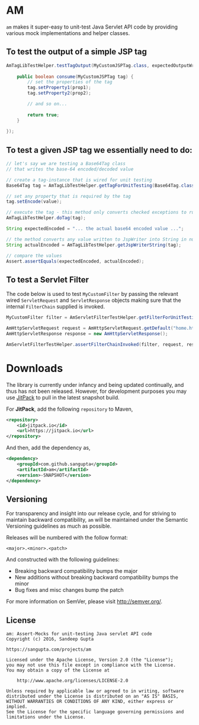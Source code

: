 # AM

`am` makes it super-easy to unit-test Java Servlet API code by providing various mock
implementations and helper classes.

## To test the output of a simple JSP tag

```java
AmTagLibTestHelper.testTagOutput(MyCustomJSPTag.class, expectedOutputWrittenToJspWriter, new GenericConsumer<MyCustomJSPTag>() {
	
	public boolean consume(MyCustomJSPTag tag) {
		// set the properties of the tag
		tag.setProperty1(prop1);
		tag.setProperty2(prop2);

		// and so on...
		
		return true;
	}
	
});
```

## To test a given JSP tag we essentially need to do:

```java
// let's say we are testing a Base64Tag class
// that writes the base-64 encoded/decoded value

// create a tag-instance that is wired for unit testing
Base64Tag tag = AmTagLibTestHelper.getTagForUnitTesting(Base64Tag.class);

// set any property that is required by the tag
tag.setEncode(value);

// execute the tag - this method only converts checked exceptions to runtime ones
AmTagLibTestHelper.doTag(tag);

String expectedEncoded = "... the actual base64 encoded value ...";

// the method converts any value written to JspWriter into String in null-safe fashion
String actualEncoded = AmTagLibTestHelper.getJspWriterString(tag);

// compare the values
Assert.assertEquals(expectedEncoded, actualEncoded);
```

## To test a Servlet Filter

The code below is used to test `MyCustomFilter` by passing the relevant wired `ServletRequest`
and `ServletResponse` objects making sure that the internal `FilterChain` supplied is invoked.

```java
MyCustomFilter filter = AmServletFilterTestHelper.getFilterForUnitTesting(MyCustomFilter.class);

AmHttpServletRequest request = AmHttpServletRequest.getDefault("home.html");
AmHttpServletResponse response = new AmHttpServletResponse();

AmServletFilterTestHelper.assertFilterChainInvoked(filter, request, response);
```

# Downloads

The library is currently under infancy and being updated continually, and thus has not
been released. However, for development purposes you may use [JitPack](https://jitpack.io)
to pull in the latest snapshot build.

For **JitPack**, add the following `repository` to Maven,

```xml
<repository>
	<id>jitpack.io</id>
	<url>https://jitpack.io</url>
</repository>
```

And then, add the dependency as,

```xml
<dependency>
    <groupId>com.github.sangupta</groupId>
    <artifactId>am</artifactId>
    <version>-SNAPSHOT</version>
</dependency>
```

## Versioning

For transparency and insight into our release cycle, and for striving to maintain backward compatibility, 
`am` will be maintained under the Semantic Versioning guidelines as much as possible.

Releases will be numbered with the follow format:

`<major>.<minor>.<patch>`

And constructed with the following guidelines:

* Breaking backward compatibility bumps the major
* New additions without breaking backward compatibility bumps the minor
* Bug fixes and misc changes bump the patch

For more information on SemVer, please visit http://semver.org/.

## License
	
```
am: Assert-Mocks for unit-testing Java servlet API code
Copyright (c) 2016, Sandeep Gupta

https://sangupta.com/projects/am

Licensed under the Apache License, Version 2.0 (the "License");
you may not use this file except in compliance with the License.
You may obtain a copy of the License at

	http://www.apache.org/licenses/LICENSE-2.0

Unless required by applicable law or agreed to in writing, software
distributed under the License is distributed on an "AS IS" BASIS,
WITHOUT WARRANTIES OR CONDITIONS OF ANY KIND, either express or implied.
See the License for the specific language governing permissions and
limitations under the License.
```
